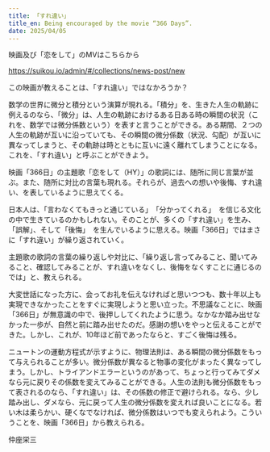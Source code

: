 ```yaml
---
title: 「すれ違い」
title_en: Being encouraged by the movie “366 Days”.
date: 2025/04/05
---
```

映画及び「恋をして」のMVはこちらから

<https://suikou.io/admin/#/collections/news-post/new>

この映画が教えることは、「すれ違い」ではなかろうか？

数学の世界に微分と積分という演算が現れる。「積分」を、生きた人生の軌跡に例えるのなら、「微分」は、人生の軌跡におけるある日ある時の瞬間の状況（これを、数学では微分係数という）を表すと言うことができる。ある期間、２つの人生の軌跡が互いに沿っていても、その瞬間の微分係数（状況、勾配）が互いに異なってしまうと、その軌跡は時とともに互いに遠く離れてしまうことになる。これを、「すれ違い」と呼ぶことができよう。

映画「366日」の主題歌「恋をして（HY）」の歌詞には、随所に同じ言葉が並ぶ。また、随所に対比の言葉も現れる。それらが、過去への想いや後悔、すれ違い、を表しているように思えてくる。

日本人は、「言わなくてもきっと通じている」　「分かってくれる」　を信じる文化の中で生きているのかもしれない。そのことが、多くの「すれ違い」を生み、「誤解」、そして「後悔」　を生んでいるように思える。映画「366日」ではまさに「すれ違い」が繰り返されていく。

主題歌の歌詞の言葉の繰り返しや対比に、「繰り返し言ってみること、聞いてみること、確認してみることが、すれ違いをなくし、後悔をなくすことに通じるのでは」と、教えられる。

大変世話になった方に、会ってお礼を伝えなければと思いつつも、数十年以上も実現できなかったことをすぐに実現しようと思い立った。不思議なことに、映画「366日」が無意識の中で、後押ししてくれたように思う。なかなか踏み出せなかった一歩が、自然と前に踏み出せたのだ。感謝の想いをやっと伝えることができた。しかし、これが、10年ほど前であったならと、すごく後悔は残る。

ニュートンの運動方程式が示すように、物理法則は、ある瞬間の微分係数をもって与えられることが多い。微分係数が異なると物事の変化がまったく異なってしまう。しかし、トライアンドエラーというのがあって、ちょっと行ってみてダメなら元に戻りその係数を変えてみることができる。人生の法則も微分係数をもって表されるのなら、「すれ違い」は、その係数の修正で避けられる。なら、少し踏み出し、ダメなら、元に戻って人生の微分係数を変えれば良いことになる。若い木は柔らかい、硬くなでなければ、微分係数はいつでも変えられよう。こういうことを、映画「366日」から教えられる。

仲座栄三
